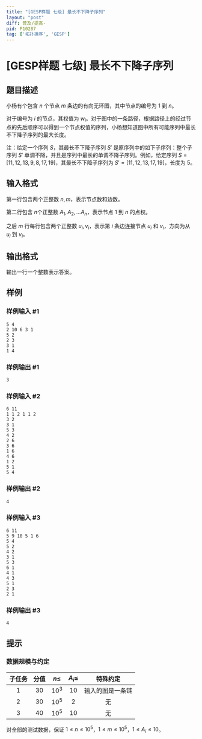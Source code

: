 ```yaml
---
title: "[GESP样题 七级] 最长不下降子序列"
layout: "post"
diff: 普及/提高-
pid: P10287
tag: ['拓扑排序', 'GESP']
---
```

# [GESP样题 七级] 最长不下降子序列
## 题目描述

小杨有个包含 $n$ 个节点 $m$ 条边的有向无环图，其中节点的编号为 $1$ 到 $n$。

对于编号为 $i$ 的节点，其权值为 $w_i$。对于图中的一条路径，根据路径上的经过节点的先后顺序可以得到一个节点权值的序列，小杨想知道图中所有可能序列中最长不下降子序列的最大长度。

注：给定一个序列 $S$，其最长不下降子序列 $S'$ 是原序列中的如下子序列：整个子序列 $S'$ 单调不降，并且是序列中最长的单调不降子序列。例如，给定序列 $S = [11,12,13,9,8,17,19]$，其最长不下降子序列为 $S'=[11,12,13,17,19]$，长度为 $5$。
## 输入格式

第一行包含两个正整数 $n,m$，表示节点数和边数。 
 
第二行包含 $n$个正整数 $A_1, A_2, \dots A_n$，表示节点 $1$ 到 $n$ 的点权。  

之后 $m$ 行每行包含两个正整数 $u_i, v_i$，表示第 $i$ 条边连接节点 $u_i$ 和 $v_i$，方向为从 $u_i$ 到 $v_i$。
## 输出格式

输出一行一个整数表示答案。
## 样例

### 样例输入 #1
```
5 4
2 10 6 3 1
5 2
2 3
3 1
1 4
```
### 样例输出 #1
```
3
```
### 样例输入 #2
```
6 11
1 1 2 1 1 2
3 2
3 1
5 3
4 2
2 6
3 6
1 6
4 6
1 2
5 1
5 4
```
### 样例输出 #2
```
4
```
### 样例输入 #3
```
6 11
5 9 10 5 1 6
5 4
5 2
4 2
3 1
5 3
6 1
4 1
4 3
5 1
2 3
2 1
```
### 样例输出 #3
```
4
```
## 提示

### 数据规模与约定

| 子任务 | 分值 | $n\le$ | $A_i \le$ | 特殊约定 |
| :-: | :-: | :-: | :-: | :-:|
| $1$ | $30$ | $10^3$ | $10$ | 输入的图是一条链 |
| $2$ | $30$ | $10^5$ | $2$ | 无 |
| $3$ | $40$ | $10^5$ | $10$ | 无|

对全部的测试数据，保证 $1 \leq n \leq 10^5$，$1 \leq m \leq 10^5$，$1 \leq A_i \leq 10$。

